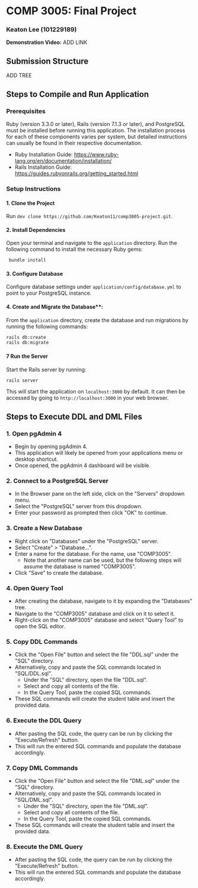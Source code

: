 # COMP 3005: Final Project
### Keaton Lee (101229189)

**Demonstration Video:** ADD LINK

## Submission Structure

ADD TREE

## Steps to Compile and Run Application

### Prerequisites
Ruby (version 3.3.0 or later), Rails (version 7.1.3 or later), and PostgreSQL must be installed before running this application. The installation process for each of these components varies per system, but detailed instructions can usually be found in their respective documentation.
- Ruby Installation Guide: https://www.ruby-lang.org/en/documentation/installation/
- Rails Installation Guide: https://guides.rubyonrails.org/getting_started.html

### Setup Instructions

#### 1. Clone the Project
Run `dev clone https://github.com/Keaton11/comp3005-project.git`.

#### 2. Install Dependencies
Open your terminal and navigate to the `application` directory. Run the following command to install the necessary Ruby gems:

```bash
 bundle install
 ```

#### 3. Configure Database
Configure database settings under `application/config/database.yml` to point to your PostgreSQL instance.

#### 4. Create and Migrate the Database**:
From the `application` directory, create the database and run migrations by running the following commands:

 ```bash
 rails db:create
 rails db:migrate
 ```

#### 7 Run the Server
Start the Rails server by running:

 ```bash
 rails server
 ```

This will start the application on `localhost:3000` by default. It can then be accessed by going to `http://localhost:3000` in your web browser.

## Steps to Execute DDL and DML Files 

### 1. Open pgAdmin 4
- Begin by opening pgAdmin 4.
- This application will likely be opened from your applications menu or desktop shortcut.
- Once opened, the pgAdmin 4 dashboard will be visible.

### 2. Connect to a PostgreSQL Server
- In the Browser pane on the left side, click on the "Servers" dropdown menu.
- Select the "PostgreSQL" server from this dropdown.
- Enter your password as prompted then click "OK" to continue.

### 3. Create a New Database
- Right click on "Databases" under the "PostgreSQL" server.
- Select "Create" > "Database...".
- Enter a name for the database. For the name, use "COMP3005".
    - Note that another name can be used, but the following steps will assume the database is named "COMP3005".
- Click "Save" to create the database.

### 4. Open Query Tool
- After creating the database, navigate to it by expanding the "Databases" tree.
- Navigate to the "COMP3005" database and click on it to select it. 
- Right-click on the "COMP3005" database and select "Query Tool" to open the SQL editor.

### 5. Copy DDL Commands
- Click the "Open File" button and select the file "DDL.sql" under the "SQL" directory.
- Alternatively, copy and paste the SQL commands located in "SQL/DDL.sql".
    - Under the "SQL" directory, open the file "DDL.sql".
    - Select and copy all contents of the file.
    - In the Query Tool, paste the copied SQL commands.
- These SQL commands will create the student table and insert the provided data.

### 6. Execute the DDL Query
- After pasting the SQL code, the query can be run by clicking the "Execute/Refresh" button.
- This will run the entered SQL commands and populate the database accordingly.

### 7. Copy DML Commands
- Click the "Open File" button and select the file "DML.sql" under the "SQL" directory.
- Alternatively, copy and paste the SQL commands located in "SQL/DML.sql".
    - Under the "SQL" directory, open the file "DML.sql".
    - Select and copy all contents of the file.
    - In the Query Tool, paste the copied SQL commands.
- These SQL commands will create the student table and insert the provided data.

### 8. Execute the DML Query
- After pasting the SQL code, the query can be run by clicking the "Execute/Refresh" button.
- This will run the entered SQL commands and populate the database accordingly.
